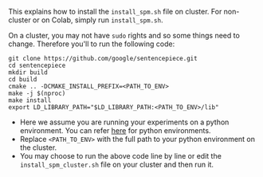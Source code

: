 This explains how to install the `install_spm.sh` file on cluster.
For non-cluster or on Colab, simply run `install_spm.sh`.


On a cluster, you may not have `sudo` rights and so some things need to change. Therefore you'll to run the following code:

```
git clone https://github.com/google/sentencepiece.git 
cd sentencepiece
mkdir build
cd build
cmake .. -DCMAKE_INSTALL_PREFIX=<PATH_TO_ENV>
make -j $(nproc)
make install
export LD_LIBRARY_PATH="$LD_LIBRARY_PATH:<PATH_TO_ENV>/lib"
```

- Here we assume you are running your experiments on a python environment. You can refer [here](https://docs.python.org/3/library/venv.html) for python environments.
- Replace `<PATH_TO_ENV>` with the full path to your python environment on the cluster.
- You may choose to run the above code line by line or edit the `install_spm_cluster.sh` file on your cluster and then run it. 